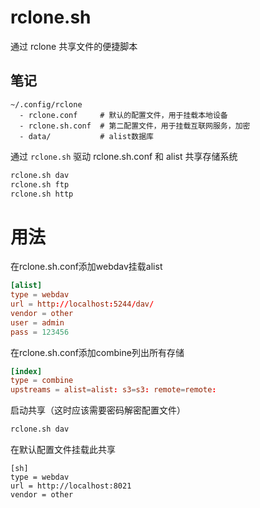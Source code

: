 # rclone.sh

通过 rclone 共享文件的便捷脚本


## 笔记
```
~/.config/rclone
  - rclone.conf     # 默认的配置文件，用于挂载本地设备
  - rclone.sh.conf  # 第二配置文件，用于挂载互联网服务，加密
  - data/           # alist数据库
```

通过 `rclone.sh` 驱动 rclone.sh.conf 和 alist 共享存储系统

```sh
rclone.sh dav
rclone.sh ftp
rclone.sh http
```

# 用法

在rclone.sh.conf添加webdav挂载alist

```conf
[alist]
type = webdav
url = http://localhost:5244/dav/
vendor = other
user = admin
pass = 123456
```

在rclone.sh.conf添加combine列出所有存储

```conf
[index]
type = combine
upstreams = alist=alist: s3=s3: remote=remote: 
```

启动共享（这时应该需要密码解密配置文件）

```sh
rclone.sh dav
```

在默认配置文件挂载此共享
```
[sh]
type = webdav
url = http://localhost:8021
vendor = other
```



